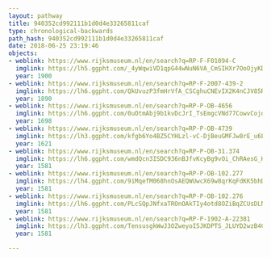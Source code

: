 ```yaml
---
layout: pathway
title: 940352cd992111b1d0d4e33265811caf
type: chronological-backwards
path_hash: 940352cd992111b1d0d4e33265811caf
date: 2018-06-25 23:19:46
objects:
- weblink: https://www.rijksmuseum.nl/en/search?q=RP-F-F01094-C
  imglink: https://lh5.ggpht.com/_4yWqwiVD1qpG44wNuN6VA_CmSIHXr7OoOjyKDS9os06XBtzmDUD3MZmcfIsoWkvYWvV2vx-PUNmE5wH5QOWpfCxWA=s200
  year: 1900
- weblink: https://www.rijksmuseum.nl/en/search?q=RP-F-2007-439-2
  imglink: https://lh6.ggpht.com/QkUvuzP3fmHrVfA_CSCghuCNEvIX2K4nCJV85R2JbL88ogqzWV3Mtm9D-eWqOPenQneRFhGhcTd_pHEZA6hPEEb92qw=s200
  year: 1890
- weblink: https://www.rijksmuseum.nl/en/search?q=RP-P-OB-4656
  imglink: https://lh6.ggpht.com/0uOtmAbj9b1kvDcJrI_TsEmgcVNd77CowvCojo2p6TydhKgdA9YBWH9jxOIYr8zi8NG8h71sOLUhKNrvyZuIFdDXRKI=s200
  year: 1698
- weblink: https://www.rijksmuseum.nl/en/search?q=RP-P-OB-4739
  imglink: https://lh3.ggpht.com/kfgb6Yo4BZ5CYHLzl-vC-DjBeuGMFJw8rE_u6LZPwVWNcI09adOqLkcYaYpll6S4v7DE2_XFZ_Fh75ngcDPGh7Fhs6M=s200
  year: 1621
- weblink: https://www.rijksmuseum.nl/en/search?q=RP-P-OB-31.374
  imglink: https://lh6.ggpht.com/wmdQcn3ISDC936nBJfvKcyBg9vOi_ChRAesG_HSqPHGKAQFTUlp0SNqcq1JuKP6npPz1Jh0-c6wOCgbw-GGZhRekC14=s200
  year: 1581
- weblink: https://www.rijksmuseum.nl/en/search?q=RP-P-OB-102.277
  imglink: https://lh4.ggpht.com/9iMqefM068hnOsAEQWUwcX69w8qrKqFdKK5bhDk1zfZYbG4U7v3qXFbzCnix2S8PBeIvkoZyAk9PPzXq6p02HI8BqQ=s200
  year: 1581
- weblink: https://www.rijksmuseum.nl/en/search?q=RP-P-OB-102.276
  imglink: https://lh6.ggpht.com/PLcSQpJNfxaTROnOAkTIy4otd8OZiBqZCUsDLNjOQQzSrQvw03ix6hFH5uWw6J6BbjAUzDct0SlV5fXEtbuTGevtaNE=s200
  year: 1581
- weblink: https://www.rijksmuseum.nl/en/search?q=RP-P-1902-A-22381
  imglink: https://lh3.ggpht.com/TensusgkWwJ3OZweyoI5JKDPTS_JLUYD2wzB4C8acHjWJ-3f7Gs35zpPPC1VE5AKjjYj4FcQY2lTByZINQ2jhOsyqX8=s200
  year: 1581

---
```


